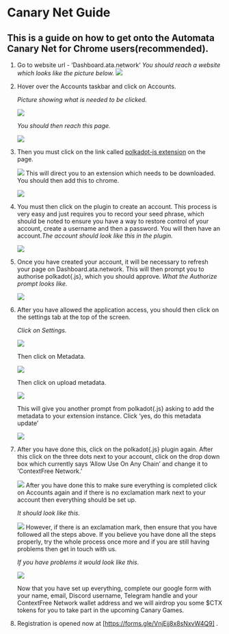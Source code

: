 # **Canary Net Guide**

## This is a guide on how to get onto the Automata Canary Net for Chrome users(recommended).

1. Go to website url - ‘Dashboard.ata.network‘
   *You should reach a website which looks like the picture below.*
   ![](../assets/canaryimg/img1.png)
2. Hover over the Accounts taskbar and click on Accounts.
   
   *Picture showing what is needed to be clicked.*
   
    ![](../assets/canaryimg/img2.png)
   
   *You should then reach this page.*
   
    ![](../assets/canaryimg/img3.png)

3. Then you must click on the link called [polkadot-js extension](https://chrome.google.com/webstore/detail/polkadot{js}-extension/mopnmbcafieddcagagdcbnhejhlodfdd) on the page. 
   
    ![](../assets/canaryimg/img4.png)
     This will direct you to an extension which needs to be downloaded. You should then add this to chrome.
   
    ![](../assets/canaryimg/img5.png)

4. You must then click on the plugin to create an account. This process is very easy and just requires you to record your seed phrase, which should be noted to ensure you have a way to restore control of your account, create a username and then a password. You will then have an account.*The account should look like this in the plugin.*

    ![](../assets/canaryimg/img6.png)

5. Once you have created your account, it will be necessary to refresh your page on Dashboard.ata.network. This will then prompt you to authorise polkadot{.js}, which you should approve. *What the Authorize prompt looks like.*

    ![](../assets/canaryimg/img7.png)

6. After you have allowed the application access, you should then click on the settings tab at the top of the screen. 

   *Click on Settings.*
   
   ![](../assets/canaryimg/img8.png)
   
   Then click on Metadata.
   
   ![](../assets/canaryimg/img9.png)
   
   Then click on upload metadata.
   
   ![](../assets/canaryimg/img10.png)
   
   This will give you another prompt from polkadot{.js} asking to add the metadata to your extension instance. Click ‘yes, do this metadata update’
   
   ![](../assets/canaryimg/img11.png)

7. After you have done this, click on the polkadot{.js} plugin again. After this click on the three dots next to your account, click on the drop down box which currently says ‘Allow Use On Any Chain’ and change it to ‘ContextFree Network.’

   ![](../assets/canaryimg/img12.png)
   After you have done this to make sure everything is completed click on Accounts again and if there is no exclamation mark next to your account then everything    should be set up.
   
   *It should look like this.* 
   
   ![](../assets/canaryimg/img13.png)
   However, if there is an exclamation mark, then ensure that you have followed all the steps above. If you believe you have done all the steps properly, try the whole process once more and if you are still having problems then get in touch with us.
   
   *If you have problems it would look like this.* 
   
     ![](../assets/canaryimg/img14.png)
   
   Now that you have set up everything, complete our google form with your name, email, Discord username, Telegram handle and your ContextFree Network wallet address and we will airdrop you some $CTX tokens for you to take part in the upcoming Canary Games.

8. Registration is opened now at [https://forms.gle/VnjEjj8x8sNxvW4Q9] .


​       
